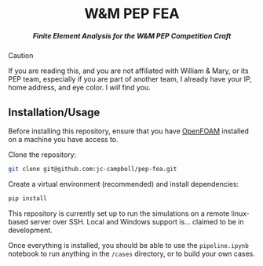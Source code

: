 <div align="center">
  <h1>W&M PEP FEA</h1>
  <h5>Finite Element Analysis for the W&M PEP Competition Craft</h5>
</div>

> [!CAUTION]
> If you are reading this, and you are not affiliated with William & Mary, or its PEP team, especially if you are part of another team, I already have your IP, home address, and eye color. I _will_ find you.

## Installation/Usage

Before installing this repository, ensure that you have [OpenFOAM](https://www.openfoam.com/) installed on a machine you have access to.

Clone the repository:

```bash
git clone git@github.com:jc-campbell/pep-fea.git
```

Create a virtual environment (recommended) and install dependencies:

```bash
pip install
```

This repository is currently set up to run the simulations on a remote linux-based server over SSH. Local and Windows support is... claimed to be in development.

Once everything is installed, you should be able to use the `pipeline.ipynb` notebook to run anything in the `/cases` directory, or to build your own cases.
